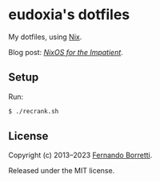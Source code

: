 # eudoxia's dotfiles

My dotfiles, using [Nix][nix].

[nix]: https://nixos.org/

Blog post: [_NixOS for the Impatient_][blog].

[blog]: https://borretti.me/article/nixos-for-the-impatient

## Setup

Run:

```bash
$ ./recrank.sh
```

## License

Copyright (c) 2013–2023 [Fernando Borretti](https://borretti.me/).

Released under the MIT license.
